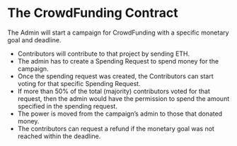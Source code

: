 # The CrowdFunding Contract
The Admin will start a campaign for CrowdFunding with a specific monetary goal and
deadline.
- Contributors will contribute to that project by sending ETH.
- The admin has to create a Spending Request to spend money for the campaign.
- Once the spending request was created, the Contributors can start voting for that
specific Spending Request.
- If more than 50% of the total (majority) contributors voted for that request, then the admin would have the permission to spend the amount specified in the spending request.
- The power is moved from the campaign’s admin to those that donated money.
- The contributors can request a refund if the monetary goal was not reached within the
deadline.